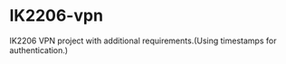 # IK2206-vpn
IK2206 VPN project with additional requirements.(Using timestamps for authentication.)
